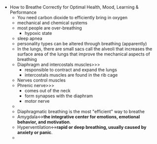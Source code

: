 - How to Breathe Correctly for Optimal Health, Mood, Learning & Performance
    - You need carbon dioxide to efficiently bring in oxygen
    - mechanical and chemical systems
    - most people are over-breathing
        - hypoxic state 
    - sleep apnea
    - personality types can be altered through breathing (apparently)
    - In the lungs, there are small sacs call the alveoli that increases the surface area of the lungs that improve the mechanical aspects of breathing
    - Diaphragm and intercostals muscles>>>
        - responsible to contract and expand the lungs
        - intercostals muscles are found in the rib cage
    - Nerves control muscles
    - Phrenic nerve>>>
        - comes out of the neck
        - form synapses with the diaphram
        - motor nerve
    - 
    - Diaphragmatic breathing is the most "efficient" way to breathe
    - Amygdala↔**the integrative center for emotions, emotional behavior, and motivation**.
    - Hyperventilation↔**rapid or deep breathing, usually caused by anxiety or panic**.
    - 
